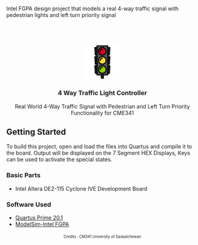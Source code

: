 # 
Intel FGPA design project that models a real 4-way traffic signal with pedestrian lights and left turn priority signal

# 

<br />
<p align="center">
  <a ![RoundedIcon](RoundedIcon.png)> <img src="output_files/traffic light.png" alt="RoundedIcon" width="90" height="90"> </a>

  <h3 align="center">4 Way Traffic Light Controller</h3>

  <p align="center">
    Real World 4-Way Traffic Signal with Pedestrian and Left Turn Priority Functionality for CME341 
    <br />
  </p>
</p>

## Getting Started
To build this project, open and load the files into Quartus and compile it to the board. Output will be displayed on the 7 Segment HEX Displays, Keys can be used to activate the special states.

### Basic Parts
* Intel Altera DE2-115 Cyclone IVE Development Board

### Software Used
* [Quartus Prime 20.1](https://www.intel.com/content/www/us/en/software-kit/660907/intel-quartus-prime-lite-edition-design-software-version-20-1-1-for-windows.html)
* [ModelSim-Intel FGPA](https://www.intel.com/content/www/us/en/software-kit/750368/modelsim-intel-fpgas-standard-edition-software-version-18-1.html)


<p align="center">
<sup><sub> Credits : CM341 University of Saskatchewan  </sub></sup>
</p>
